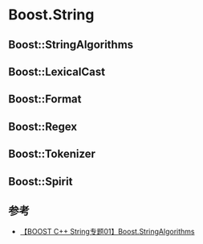 # Boost.String



## Boost::StringAlgorithms



## Boost::LexicalCast



## Boost::Format



## Boost::Regex



## Boost::Tokenizer



## Boost::Spirit



## 参考

- [【BOOST C++ String专题01】Boost.StringAlgorithms](https://yamagota.blog.csdn.net/article/details/127127538)